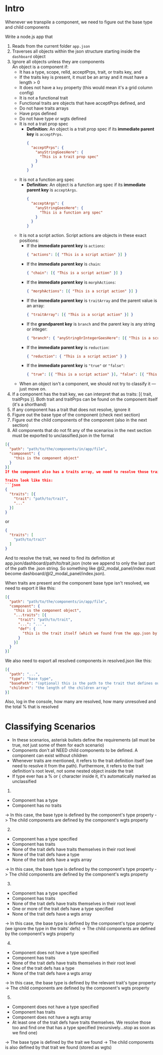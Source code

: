 # Intro

Whenever we transpile a component, we need to figure out the base type and child components

Write a node.js app that

1. Reads from the current folder `app.json`  
2. Traverses all objects within the json structure starting inside the `dashboard` object  
3. Ignore all objects unless they are components  
   An object is a component if: 
   * It has a type, scope, relId, acceptPrps, trait, or traits key, and  
   * If the traits key is present, it must be an array and it must have a length > 0
   * It does not have a `key` property (this would mean it's a grid column config)  
   * It is not a functional trait
    * Functional traits are objects that have acceptPrps defined, and
    * Do not have traits arrays
    * Have prps defined
    * Do not have type or wgts defined
   * It is not a trait prop spec  
     * **Definition:** An object is a trait prop spec if its **immediate parent key** is `acceptPrps`.  
       ```json
       {
         "acceptPrps": {
           "anyStringGoesHere": {
             "This is a trait prop spec"
           }
         }
       }
       ```
   * It is not a function arg spec  
     * **Definition:** An object is a function arg spec if its **immediate parent key** is `acceptArgs`.  
       ```json
       {
         "acceptArgs": {
           "anyStringGoesHere": {
             "This is a function arg spec"
           }
         }
       }
       ```
   * It is not a script action. Script actions are objects in these exact positions:  
     * If the **immediate parent key** is `actions`:  
       ```json
       { "actions": [{ "This is a script action" }] }
       ```
     * If the **immediate parent key** is `chain`:  
       ```json
       { "chain": [{ "This is a script action" }] }
       ```
     * If the **immediate parent key** is `morphActions`:  
       ```json
       { "morphActions": [{ "This is a script action" }] }
       ```
     * If the **immediate parent key** is `traitArray` and the parent value is an array:  
       ```json
       { "traitArray": [{ "This is a script action" }] }
       ```
     * If the **grandparent key** is `branch` and the parent key is any string or integer:  
       ```json
       { "branch": { "anyStringOrIntegerGoesHere": [{ "This is a script action" }] } }
       ```
     * If the **immediate parent key** is `reduction`:  
       ```json
       { "reduction": { "This is a script action" } }
       ```
     * If the **immediate parent key** is `"true"` or `"false"`:  
       ```json
       { "true": [{ "This is a script action" }], "false": [{ "This is also a script action" }] }
       ```
   * When an object isn't a component, we should not try to classify it — just move on.
4. If a component has the trait key, we can interpret that as traits: [{ trait, traitPrps }]. Both trait and traitPrps can be found on the component itself (it's a shorthand)
5. If any component has a trait that does not resolve, ignore it
6. Figure out the base type of the component (check next section)  
7. Figure out the child components of the component (also in the next section)  
8. All components that do not fit any of the scenarios in the next section must be exported to unclassified.json in the format  
```json
[{
  "path": "path/to/the/components/in/app/file",
  "component": {
    "this is the component object"
  }
}]
If the component also has a traits array, we need to resolve those traits in the exported file.

Traits look like this:
```json
{
  "traits": [{
    "trait": "path/to/trait",
    "..."
  }]
}
```

or

```json
{
  "traits": [
    "path/to/trait"
  ]
}
```

And to resolve the trait, we need to find its definition at app.json/dashboard/path/to/trait.json (note we append to only the last part of the path the .json string. So something like @l2_modal_panel/index must become dashboard/@l2_modal_panel/index.json).

When traits are present and the component base type isn't resolved, we need to export it like this:

```json
[{
  "path": "path/to/the/components/in/app/file",
  "component": {
    "this is the component object",
    "...traits": [{
      "trait": "path/to/trait",
      "...": "...",
      "def": {
        "this is the trait itself (which we found from the app.json by resolving the path)"
      }
    }]
  }
}]
```

We also need to export all resolved components in resolved.json like this:
```json
[{
  "path": "...",
  "type": "base type",
  "basePath": "(optional) this is the path to the trait that defines our type (and possibly children too). Read more about this in scenario 4",
  "children": "the length of the children array"
}]
```

Also, log in the console, how many are resolved, how many unresolved and the total % that is resolved

# Classifying Scenarios

* In these scenarios, asterisk bullets define the requirements (all must be true, not just some of them for each scenario)
* Components don't all NEED child components to be defined. A component can exist without children
* Whenever traits are mentioned, it refers to the trait definition itself (we need to resolve it from the path). Furthermore, it refers to the trait definition's root level, not some nested object inside the trait
* If type ever has a % or { character inside it, it's automatically marked as unclassified

1.
* Component has a type
* Component has no traits

-> In this case, the base type is defined by the component's type property
-> The child components are defined by the component's wgts property

2.
* Component has a type specified
* Component has traits
* None of the trait defs have traits themselves in their root level
* None of the trait defs have a type
* None of the trait defs have a wgts array

-> In this case, the base type is defined by the component's type property
-> The child components are defined by the component's wgts property

3.
* Component has a type specified
* Component has traits
* None of the trait defs have traits themselves in their root level
* One or more of the trait defs have a type specified
* None of the trait defs have a wgts array

-> In this case, the base type is defined by the component's type property (we ignore the type in the traits' defs)
-> The child components are defined by the component's wgts property

4.
* Component does not have a type specified
* Component has traits
* None of the trait defs have traits themselves in their root level
* One of the trait defs has a type
* None of the trait defs have a wgts array

-> In this case, the base type is defined by the relevant trait's type property
-> The child components are defined by the component's wgts property

5.
* Component does not have a type specified
* Component has traits
* Component does not have a wgts array
* At least one of the trait defs have traits themselves. We resolve those too and find one that has a type specified (recursively...stop as soon as we find one)

-> The base type is defined by the trait we found
-> The child components is also defined by that trait we found (stored as wgts)